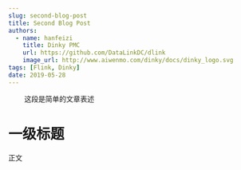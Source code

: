 ```yaml
---
slug: second-blog-post
title: Second Blog Post
authors:
  - name: hanfeizi
    title: Dinky PMC
    url: https://github.com/DataLinkDC/dlink
    image_url: http://www.aiwenmo.com/dinky/docs/dinky_logo.svg
tags: [Flink, Dinky]
date: 2019-05-28
---
```

&emsp;&emsp;
这段是简单的文章表述

<!--truncate-->

# 一级标题

正文